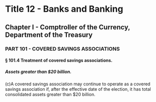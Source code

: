 
# Title 12 - Banks and Banking
## Chapter I - Comptroller of the Currency, Department of the Treasury
### PART 101 - COVERED SAVINGS ASSOCIATIONS
#### § 101.4 Treatment of covered savings associations.
##### Assets greater than $20 billion.

(c)A covered savings association may continue to operate as a covered savings association if, after the effective date of the election, it has total consolidated assets greater than $20 billion.
